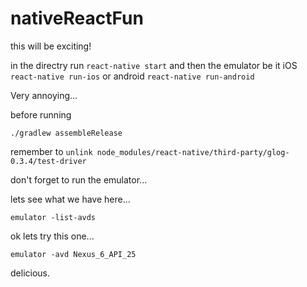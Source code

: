 # nativeReactFun

this will be exciting!

in the directry run
`react-native start`
and then the emulator be it iOS `react-native run-ios` or android `react-native run-android`

Very annoying...

before running

`./gradlew assembleRelease`

remember to `unlink node_modules/react-native/third-party/glog-0.3.4/test-driver`


don't forget to run the emulator...

lets see what we have here...

`emulator -list-avds`

ok lets try this one...

`emulator -avd Nexus_6_API_25`

delicious.
